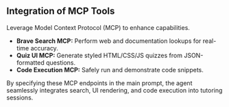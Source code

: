 <!-- mcp_tools_integration.md -->
## Integration of MCP Tools

Leverage Model Context Protocol (MCP) to enhance capabilities.

- **Brave Search MCP:** Perform web and documentation lookups for real-time accuracy.
- **Quiz UI MCP:** Generate styled HTML/CSS/JS quizzes from JSON-formatted questions.
- **Code Execution MCP:** Safely run and demonstrate code snippets.

By specifying these MCP endpoints in the main prompt, the agent seamlessly integrates search, UI rendering, and code execution into tutoring sessions.

